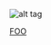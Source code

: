 ![alt tag](../../../../../../images/modules/dashboard/bootcamp/octocat_fork.png?e7b2917c)

<a href="javascript:alert('foo');">FOO</a>
